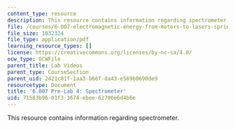```yaml
---
content_type: resource
description: This resource contains information regarding spectrometer.
file: /courses/6-007-electromagnetic-energy-from-motors-to-lasers-spring-2011/71583b9601f33674ebee62706e6d4b6e_MIT6_007S11_lab4_pre.pdf
file_size: 1032324
file_type: application/pdf
learning_resource_types: []
license: https://creativecommons.org/licenses/by-nc-sa/4.0/
ocw_type: OCWFile
parent_title: Lab Videos
parent_type: CourseSection
parent_uid: 2421c81f-1aa3-b66f-da43-e569b0690de9
resourcetype: Document
title: '6.007 Pre-Lab 4: Spectrometer'
uid: 71583b96-01f3-3674-ebee-62706e6d4b6e
---
```

This resource contains information regarding spectrometer.